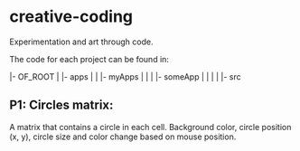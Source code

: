 # creative-coding
Experimentation and art through code.

The code for each project can be found in: 

  |- OF_ROOT
  |     |- apps
  |     |   |- myApps
  |     |   |   |- someApp
  |     |   |   |   |- src
  
  
## P1: Circles matrix:
A matrix that contains a circle in each cell. Background color, circle position (x, y), circle size and color change based on mouse position.
 
